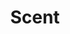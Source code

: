 ---
title: "Scent"

ability:
  types: ["Ex"]
  description: |
    This special quality allows a creature to detect approaching enemies, sniff out hidden foes, and track by sense of smell. Creatures with the scent ability can identify familiar odors just as humans do familiar sights.

    The creature can detect opponents within 30 feet by sense of smell. If the opponent is upwind, the range increases to 60 feet; if downwind, it drops to 15 feet. Strong scents, such as smoke or rotting garbage, can be detected at twice the ranges noted above. Overpowering scents, such as skunk musk or troglodyte stench, can be detected at triple normal range.

    When a creature detects a scent, the exact location of the source is not revealed &ndash; only its presence somewhere within range. The creature can take a move action to note the direction of the scent.

    Whenever the creature comes within 5 feet of the source, the creature pinpoints the source's location.

    A creature with the Track feat and the scent ability can follow tracks by smell, making a Wisdom (or _survival_) check to find or follow a track. The typical DC for a fresh trail is 10 (no matter what kind of surface holds the scent). This DC increases or decreases depending on how strong the quarry's odor is, the number of creatures, and the age of the trail. For each hour that the trail is cold, the DC increases by 2. The ability otherwise follows the rules for the Track feat. Creatures tracking by scent ignore the effects of surface conditions and poor visibility.

    Water, particularly running water, ruins a trail for air-breathing creatures. Water-breathing creatures that have the scent ability, however, can use it in the water easily.

    False, powerful odors can easily mask other scents. The presence of such an odor completely spoils the ability to properly detect or identify creatures, and the base _survival_ DC to track becomes 20 rather than 10.
---